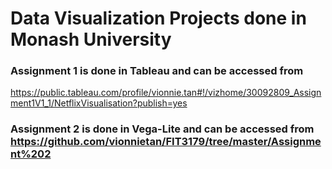 # Data Visualization Projects done in Monash University
### Assignment 1 is done in Tableau and can be accessed from 
https://public.tableau.com/profile/vionnie.tan#!/vizhome/30092809_Assignment1V1_1/NetflixVisualisation?publish=yes

### Assignment 2 is done in Vega-Lite and can be accessed from https://github.com/vionnietan/FIT3179/tree/master/Assignment%202

